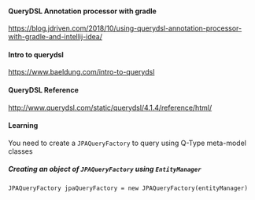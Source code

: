 #### QueryDSL Annotation processor with gradle
https://blog.jdriven.com/2018/10/using-querydsl-annotation-processor-with-gradle-and-intellij-idea/

#### Intro to querydsl
https://www.baeldung.com/intro-to-querydsl

#### QueryDSL Reference
http://www.querydsl.com/static/querydsl/4.1.4/reference/html/



#### Learning

You need to create a `JPAQueryFactory` to query using Q-Type meta-model classes

##### Creating an object of `JPAQueryFactory` using `EntityManager`
`
JPAQueryFactory jpaQueryFactory = new JPAQueryFactory(entityManager)
`